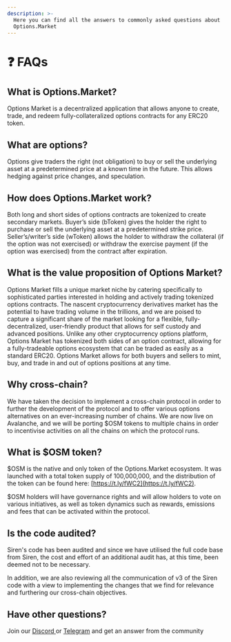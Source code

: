 ```yaml
---
description: >-
  Here you can find all the answers to commonly asked questions about
  Options.Market
---
```


# ❓ FAQs

## What is Options.Market?

Options Market is a decentralized application that allows anyone to create, trade, and redeem fully-collateralized options contracts for any ERC20 token.&#x20;

## What are options?

Options give traders the right (not obligation) to buy or sell the underlying asset at a predetermined price at a known time in the future. This allows hedging against price changes, and speculation.

## How does Options.Market work?

Both long and short sides of options contracts are tokenized to create secondary markets. Buyer’s side (bToken) gives the holder the right to purchase or sell the underlying asset at a predetermined strike price. Seller’s/writer’s side (wToken) allows the holder to withdraw the collateral (if the option was not exercised) or withdraw the exercise payment (if the option was exercised) from the contract after expiration.

## What is the value proposition of Options Market?

Options Market fills a unique market niche by catering specifically to sophisticated parties interested in holding and actively trading tokenized options contracts. The nascent cryptocurrency derivatives market has the potential to have trading volume in the trillions, and we are poised to capture a significant share of the market looking for a flexible, fully-decentralized, user-friendly product that allows for self custody and advanced positions. Unlike any other cryptocurrency options platform, Options Market has tokenized both sides of an option contract, allowing for a fully-tradeable options ecosystem that can be traded as easily as a standard ERC20. Options Market allows for both buyers and sellers to mint, buy, and trade in and out of options positions at any time.

## Why cross-chain?

We have taken the decision to implement a cross-chain protocol in order to further the development of the protocol and to offer various options alternatives on an ever-increasing number of chains. We are now live on Avalanche, and we will be porting $OSM tokens to multiple chains in order to incentivise activities on all the chains on which the protocol runs.

## What is $OSM token?

$OSM is the native and only token of the Options.Market ecosystem. It was launched with a total token supply of 100,000,000, and the distribution of the token can be found here: [https://t.ly/fWC2](https://t.ly/fWC2).

$OSM holders will have governance rights and will allow holders to vote on various initiatives, as well as token dynamics such as rewards, emissions and fees that can be activated within the protocol.&#x20;

## Is the code audited?

Siren's code has been audited and since we have utilised the full code base from Siren, the cost and effort of an additional audit has, at this time, been deemed not to be necessary. &#x20;

In addition, we are also reviewing all the communication of v3 of the Siren code with a view to implementing the changes that we find for relevance and furthering our cross-chain objectives.

## Have other questions?

Join our [Discord ](https://discord.gg/2csZhNGPdy)or [Telegram](https://www.t.me/options\_market) and get an answer from the community

##
